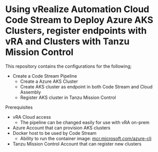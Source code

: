# Using vRealize Automation Cloud Code Stream to Deploy Azure AKS Clusters, register endpoints with vRA and Clusters with Tanzu Mission Control

This repository contains the configurations for the following;
- Create a Code Stream Pipeline
  - Create a Azure AKS Cluster
  - Create AKS cluster as endpoint in both Code Stream and Cloud Assembly
  - Register AKS cluster in Tanzu Mission Control
  
Prerequisites
- vRA Cloud access
  - The pipeline can be changed easily for use with vRA on-prem
- Azure Account that can provision AKS clusters
- Docker host to be used by Code Stream
  - Ability to run the container image: [mcr.microsoft.com/azure-cli](mcr.microsoft.com/azure-cli:latest)
- Tanzu Mission Control Account that can register new clusters
